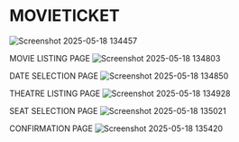 # MOVIETICKET
![Screenshot 2025-05-18 134457](https://github.com/user-attachments/assets/54141f60-e980-44e7-ac74-74f69546070b)

MOVIE LISTING PAGE
![Screenshot 2025-05-18 134803](https://github.com/user-attachments/assets/d7d20b14-8f41-417c-9ade-d76c6094ed5c)

DATE SELECTION PAGE
![Screenshot 2025-05-18 134850](https://github.com/user-attachments/assets/9cb5493a-9d50-4192-a193-6c4c5eaff1e7)


THEATRE LISTING PAGE
![Screenshot 2025-05-18 134928](https://github.com/user-attachments/assets/d575d554-58d9-447e-904c-fcfd98e590ea)

SEAT SELECTION PAGE
![Screenshot 2025-05-18 135021](https://github.com/user-attachments/assets/3442ce85-2513-4ee9-972b-643b6e41f680)

CONFIRMATION PAGE
![Screenshot 2025-05-18 135420](https://github.com/user-attachments/assets/6dde0552-6c6f-4ad0-a45f-4a7b4f3e2cd2)


